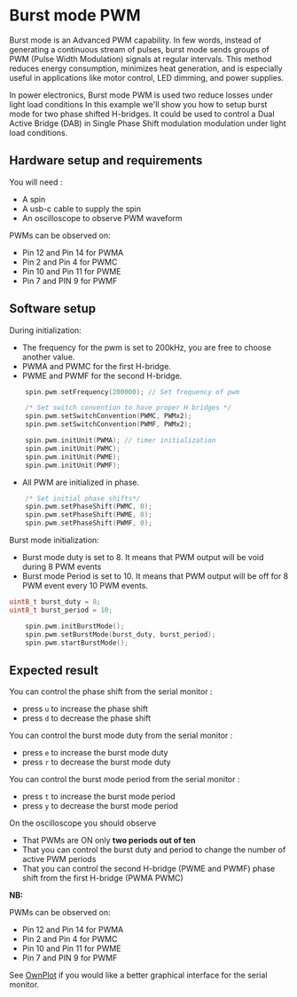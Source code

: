 # Burst mode PWM

Burst mode is an Advanced PWM capability. In few words, instead of generating a continuous stream of pulses, burst mode sends groups of PWM (Pulse Width Modulation) signals at regular intervals. This method reduces energy consumption, minimizes heat generation, and is especially useful in applications like motor control, LED dimming, and power supplies.

In power electronics, Burst mode PWM is used two reduce losses under light load conditions
In this example we'll show you how to setup burst mode for two phase shifted H-bridges.
It could be used to control a Dual Active Bridge (DAB) in Single Phase Shift modulation modulation under light load conditions.

## Hardware setup and requirements

You will need :

- A spin
- A usb-c cable to supply the spin
- An oscilloscope to observe PWM waveform

PWMs can be observed on:
- Pin 12 and Pin 14 for PWMA
- Pin 2 and Pin 4 for PWMC
- Pin 10 and Pin 11 for PWME
- Pin 7 and PIN 9 for PWMF

## Software setup

During initialization:

- The frequency for the pwm is set to 200kHz, you are free to choose another value.
- PWMA and PWMC for the first H-bridge.
- PWME and PWMF for the second H-bridge.

```cpp
    spin.pwm.setFrequency(200000); // Set frequency of pwm

    /* Set switch convention to have proper H bridges */
    spin.pwm.setSwitchConvention(PWMC, PWMx2);
    spin.pwm.setSwitchConvention(PWMF, PWMx2);

    spin.pwm.initUnit(PWMA); // timer initialization
    spin.pwm.initUnit(PWMC);
    spin.pwm.initUnit(PWME);
    spin.pwm.initUnit(PWMF);
```

- All PWM are initialized in phase.

```cpp
    /* Set initial phase shifts*/
    spin.pwm.setPhaseShift(PWMC, 0);
    spin.pwm.setPhaseShift(PWME, 0);
    spin.pwm.setPhaseShift(PWMF, 0);
```

Burst mode initialization:

- Burst mode duty is set to 8. It means that PWM output will be void during 8 PWM events
- Burst mode Period is set to 10. It means that PWM output will be off for 8 PWM event every 10 PWM events.

```cpp
uint8_t burst_duty = 8;
uint8_t burst_period = 10;
```

```cpp
    spin.pwm.initBurstMode();
    spin.pwm.setBurstMode(burst_duty, burst_period);
    spin.pwm.startBurstMode();
```

## Expected result

You can control the phase shift from the serial monitor :
- press `u` to increase the phase shift
- press `d` to decrease the phase shift

You can control the burst mode duty from the serial monitor :
- press `e` to increase the burst mode duty
- press `r` to decrease the burst mode duty

You can control the burst mode period from the serial monitor :
- press `t` to increase the burst mode period
- press `y` to decrease the burst mode period

On the oscilloscope you should observe

- That PWMs are ON only **two periods out of ten**
- That you can control the burst duty and period to change the number of active PWM periods
- That you can control the second H-bridge (PWME and PWMF) phase shift from the first H-bridge (PWMA PWMC)

**NB:**

PWMs can be observed on:
- Pin 12 and Pin 14 for PWMA
- Pin 2 and Pin 4 for PWMC
- Pin 10 and Pin 11 for PWME
- Pin 7 and PIN 9 for PWMF


See [OwnPlot](https://github.com/owntech-foundation/OwnPlot) if you would like a better graphical interface for the serial monitor.